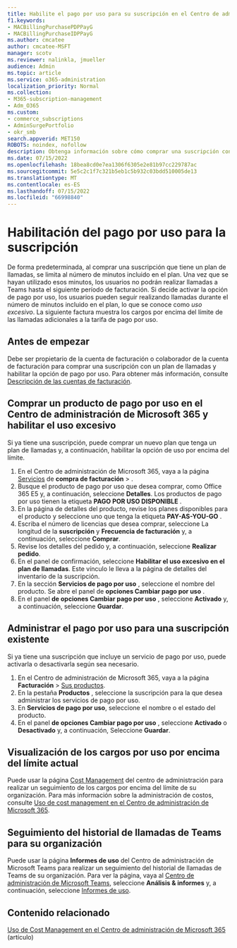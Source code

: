 ```yaml
---
title: Habilite el pago por uso para su suscripción en el Centro de administración de Microsoft 365
f1.keywords:
- MACBillingPurchasePDPPayG
- MACBillingPurchaseIDPPayG
ms.author: cmcatee
author: cmcatee-MSFT
manager: scotv
ms.reviewer: nalinkla, jmueller
audience: Admin
ms.topic: article
ms.service: o365-administration
localization_priority: Normal
ms.collection:
- M365-subscription-management
- Adm_O365
ms.custom:
- commerce_subscriptions
- AdminSurgePortfolio
- okr_smb
search.appverid: MET150
ROBOTS: noindex, nofollow
description: Obtenga información sobre cómo comprar una suscripción con un plan de llamadas y habilitar el uso excesivo para llamadas de Microsoft Teams.
ms.date: 07/15/2022
ms.openlocfilehash: 18bea8cd0e7ea1306f6305e2e81b97cc229787ac
ms.sourcegitcommit: 5e5c2c1f7c321b5eb1c5b932c03bdd510005de13
ms.translationtype: MT
ms.contentlocale: es-ES
ms.lasthandoff: 07/15/2022
ms.locfileid: "66998840"
---
```

# <a name="enable-pay-as-you-go-for-your-subscription"></a>Habilitación del pago por uso para la suscripción

De forma predeterminada, al comprar una suscripción que tiene un plan de llamadas, se limita al número de minutos incluido en el plan. Una vez que se hayan utilizado esos minutos, los usuarios no podrán realizar llamadas a Teams hasta el siguiente período de facturación. Si decide activar la opción de pago por uso, los usuarios pueden seguir realizando llamadas durante el número de minutos incluido en el plan, lo que se conoce como *uso excesivo*. La siguiente factura muestra los cargos por encima del límite de las llamadas adicionales a la tarifa de pago por uso.

## <a name="before-you-begin"></a>Antes de empezar

Debe ser propietario de la cuenta de facturación o colaborador de la cuenta de facturación para comprar una suscripción con un plan de llamadas y habilitar la opción de pago por uso. Para obtener más información, consulte [Descripción de las cuentas de facturación](../manage-billing-accounts.md).

## <a name="buy-a-pay-as-you-go-product-in-the-microsoft-365-admin-center-and-enable-overage"></a>Comprar un producto de pago por uso en el Centro de administración de Microsoft 365 y habilitar el uso excesivo

Si ya tiene una suscripción, puede comprar un nuevo plan que tenga un plan de llamadas y, a continuación, habilitar la opción de uso por encima del límite.

1. En el Centro de administración de Microsoft 365, vaya a la página <a href="https://go.microsoft.com/fwlink/p/?linkid=868433" target="_blank">Servicios</a> de **compra de facturación** > .
2. Busque el producto de pago por uso que desea comprar, como Office 365 E5 y, a continuación, seleccione **Detalles**. Los productos de pago por uso tienen la etiqueta **PAGO POR USO DISPONIBLE** .
3. En la página de detalles del producto, revise los planes disponibles para el producto y seleccione uno que tenga la etiqueta **PAY-AS-YOU-GO** .
4. Escriba el número de licencias que desea comprar, seleccione La longitud de la **suscripción** y **Frecuencia de facturación** y, a continuación, seleccione **Comprar**.
5. Revise los detalles del pedido y, a continuación, seleccione **Realizar pedido**.
6. En el panel de confirmación, seleccione **Habilitar el uso excesivo en el plan de llamadas**. Este vínculo le lleva a la página de detalles del inventario de la suscripción.
7. En la sección **Servicios de pago por uso** , seleccione el nombre del producto. Se abre el panel de **opciones Cambiar pago por uso** .
8. En el panel **de opciones Cambiar pago por uso** , seleccione **Activado** y, a continuación, seleccione **Guardar**.

## <a name="manage-pay-as-you-go-for-an-existing-subscription"></a>Administrar el pago por uso para una suscripción existente

Si ya tiene una suscripción que incluye un servicio de pago por uso, puede activarla o desactivarla según sea necesario.

1. En el Centro de administración de Microsoft 365, vaya a la página **Facturación** > <a href="https://go.microsoft.com/fwlink/p/?linkid=842054" target="_blank">Sus productos</a>.
2. En la pestaña **Productos** , seleccione la suscripción para la que desea administrar los servicios de pago por uso.
3. En **Servicios de pago por uso**, seleccione el nombre o el estado del producto.
4. En el panel **de opciones Cambiar pago por uso** , seleccione **Activado** o **Desactivado** y, a continuación, Seleccione **Guardar**.

## <a name="view-current-overage-charges"></a>Visualización de los cargos por uso por encima del límite actual

Puede usar la página <a href="https://go.microsoft.com/fwlink/p/?linkid=2201187" target="_blank">Cost Management</a> del centro de administración para realizar un seguimiento de los cargos por encima del límite de su organización. Para más información sobre la administración de costos, consulte [Uso de cost management en el Centro de administración de Microsoft 365](../use-cost-mgmt.md).

## <a name="track-teams-call-history-for-your-organization"></a>Seguimiento del historial de llamadas de Teams para su organización

Puede usar la página **Informes de uso** del Centro de administración de Microsoft Teams para realizar un seguimiento del historial de llamadas de Teams de su organización. Para ver la página, vaya al <a href="https://go.microsoft.com/fwlink/p/?linkid=2066851" target="_blank">Centro de administración de Microsoft Teams</a>, seleccione **Análisis & informes** y, a continuación, seleccione <a href="https://admin.teams.microsoft.com/analytics/reports" target="_blank">Informes de uso</a>.

## <a name="related-content"></a>Contenido relacionado

[Uso de Cost Management en el Centro de administración de Microsoft 365](../use-cost-mgmt.md) (artículo)
